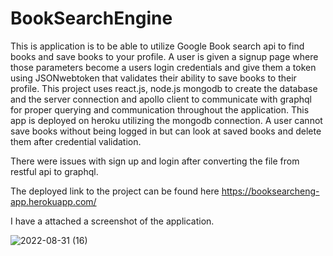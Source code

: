 # BookSearchEngine

This is application is to be able to utilize Google Book search api to find books and save books to your profile. A user is given a signup page where those parameters 
become a users login credentials and give them a token using JSONwebtoken that validates their ability to save books to their profile. This project uses react.js, node.js
mongodb to create the database and the server connection and apollo client to communicate with graphql for proper querying and communication throughout the application.
This app is deployed on heroku utilizing the mongodb connection. A user cannot save books without being logged in but can look at saved books and delete them after
credential validation. 

There were issues with sign up and login after converting the file from restful api to graphql. 

The deployed link to the project can be found here https://booksearcheng-app.herokuapp.com/

I have a attached a screenshot of the application. 

![2022-08-31 (16)](https://user-images.githubusercontent.com/100645317/187826451-16971161-7bd7-481d-a433-25ce3402721a.png)
